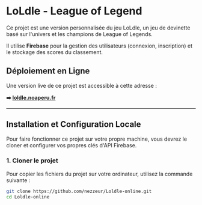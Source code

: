 # LoLdle - League of Legend

Ce projet est une version personnalisée du jeu LoLdle, un jeu de devinette basé sur l'univers et les champions de League of Legends.

Il utilise **Firebase** pour la gestion des utilisateurs (connexion, inscription) et le stockage des scores du classement.

## Déploiement en Ligne

Une version live de ce projet est accessible à cette adresse :

**➡️ [loldle.noaperu.fr](https://loldle.noaperu.fr)**

---

## Installation et Configuration Locale

Pour faire fonctionner ce projet sur votre propre machine, vous devrez le cloner et configurer vos propres clés d'API Firebase.

### 1. Cloner le projet

Pour copier les fichiers du projet sur votre ordinateur, utilisez la commande suivante :

```bash
git clone https://github.com/nezzeur/Loldle-online.git
cd Loldle-online
